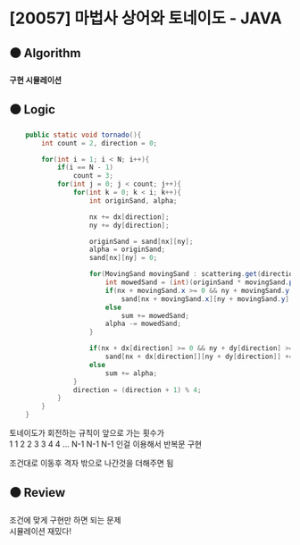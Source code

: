 # [20057] 마법사 상어와 토네이도 - JAVA

## :black_circle: Algorithm
**구현 시뮬레이션**

## :black_circle: Logic

```Java
    public static void tornado(){
        int count = 2, direction = 0;

        for(int i = 1; i < N; i++){
            if(i == N - 1)
                count = 3;
            for(int j = 0; j < count; j++){
                for(int k = 0; k < i; k++){
                    int originSand, alpha;

                    nx += dx[direction];
                    ny += dy[direction];

                    originSand = sand[nx][ny];
                    alpha = originSand;
                    sand[nx][ny] = 0;

                    for(MovingSand movingSand : scattering.get(direction)){
                        int mowedSand = (int)(originSand * movingSand.percent * 0.01);
                        if(nx + movingSand.x >= 0 && ny + movingSand.y >= 0 && nx + movingSand.x < N && ny + movingSand.y < N)
                            sand[nx + movingSand.x][ny + movingSand.y] += mowedSand;
                        else
                            sum += mowedSand;
                        alpha -= mowedSand;
                    }

                    if(nx + dx[direction] >= 0 && ny + dy[direction] >= 0 && nx + dx[direction] < N && ny + dy[direction] < N)
                        sand[nx + dx[direction]][ny + dy[direction]] += alpha;
                    else
                        sum += alpha;
                }
                direction = (direction + 1) % 4;
            }
        }
    }
```

토네이도가 회전하는 규칙이 앞으로 가는 횟수가   
1 1 2 2 3 3 4 4 ... N-1 N-1 N-1 인걸 이용해서 반복문 구현  

조건대로 이동후 격자 밖으로 나간것을 더해주면 됨

## :black_circle: Review
조건에 맞게 구현만 하면 되는 문제  
시뮬레이션 재밌다!